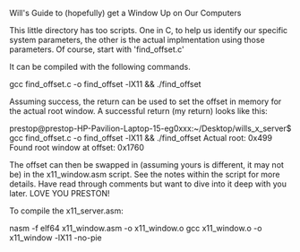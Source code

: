 Will's Guide to (hopefully) get a Window Up on Our Computers

This little directory has too scripts. One in C, to help us identify our specific system parameters, the other is the actual implmentation using those parameters. Of course, start with 'find_offset.c'

It can be compiled with the following commands. 

gcc find_offset.c -o find_offset -lX11 && ./find_offset



Assuming success, the return can be used to set the offset in memory for the actual root window. A successful return (my return) looks like this:

prestop@prestop-HP-Pavilion-Laptop-15-eg0xxx:~/Desktop/wills_x_server$ gcc find_offset.c -o find_offset -lX11 && ./find_offset
Actual root: 0x499
Found root window at offset: 0x1760


The offset can then be swapped in (assuming yours is different, it may not be) in the x11_window.asm script. 
See the notes within the script for more details. Have read through comments but want to dive into it deep with you later. LOVE YOU PRESTON!

To compile the x11_server.asm:

nasm -f elf64 x11_window.asm -o x11_window.o
gcc x11_window.o -o x11_window -lX11 -no-pie
